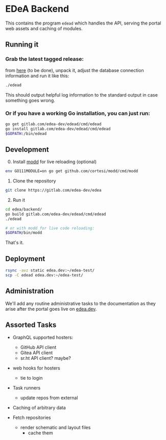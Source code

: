 # EDeA Backend

This contains the program `edead` which handles the API, serving the portal web assets and caching of modules.

## Running it

### Grab the latest tagged release:
 from [here](#) (to be done), unpack it, adjust the database connection information and run it like this:

```sh
./edead
```

This should output helpful log information to the standard output in case something goes wrong.


### Or if you have a working Go installation, you can just run:

```sh
go get gitlab.com/edea-dev/edead/cmd/edead
go install gitlab.com/edea-dev/edead/cmd/edead
$GOPATH:/bin/edead
```

## Development

0. Install [modd](https://github.com/cortesi/modd) for live reloading (optional)

```sh
env GO111MODULE=on go get github.com/cortesi/modd/cmd/modd
```

1. Clone the repository

```sh
git clone https://gitlab.com/edea-dev/edea
```

2. Run it

```sh
cd edea/backend/
go build gitlab.com/edea-dev/edead/cmd/edead
./edead

# or with modd for live code reloading:
$GOPATH/bin/modd
```

That's it.

## Deployment

```sh
rsync -avz static edea.dev:~/edea-test/
scp -C edead edea.dev:~/edea-test/
```

## Administration

We'll add any routine administrative tasks to the documentation as they arise after the portal goes live on [edea.dev](https://edea.dev).

## Assorted Tasks

- GraphQL supported hosters:
  - GitHub API client
  - Gitea API client
  - sr.ht API client? maybe?

- web hooks for hosters
  - tie to login

- Task runners
  - update repos from external

- Caching of arbitrary data
- Fetch repositories
  - render schematic and layout files
    - cache them
